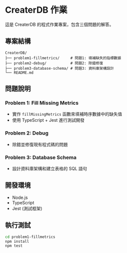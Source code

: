 # CreaterDB 作業

這是 CreaterDB 的程式作業專案，包含三個問題的解答。

## 專案結構

```
CreaterDB/
├── problem1-fillmetrics/     # 問題1: 填補缺失的指標數據
├── problem2-debug/           # 問題2: 除錯修復
├── problem3-database-schema/ # 問題3: 資料庫架構設計
└── README.md
```

## 問題說明

### Problem 1: Fill Missing Metrics

- 實作 `fillMissingMetrics` 函數來填補時序數據中的缺失值
- 使用 TypeScript + Jest 進行測試開發

### Problem 2: Debug

- 除錯並修復現有程式碼的問題

### Problem 3: Database Schema

- 設計資料庫架構和建立表格的 SQL 語句

## 開發環境

- Node.js
- TypeScript
- Jest (測試框架)

## 執行測試

```bash
cd problem1-fillmetrics
npm install
npm test
```
